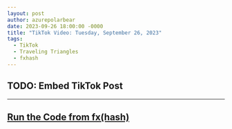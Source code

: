 ```yaml
---
layout: post
author: azurepolarbear
date: 2023-09-26 18:00:00 -0000
title: "TikTok Video: Tuesday, September 26, 2023"
tags: 
  - TikTok
  - Traveling Triangles
  - fxhash
---
```


## TODO: Embed TikTok Post


----


## <a href="https://gateway.fxhash2.xyz/ipfs/QmYgkvf2zBCEZKh7Xu8KNt3nbYdsAKF8RDgmwvjunRMneu/?fxhash=ooAX4mWwz7h5Hi61zt9kq44h4uyJPzhCFMwZvFMovJW6Tcm5Bcw&fxiteration=46" target="_blank" rel="noopener noreferrer">Run the Code from fx(hash)</a>
